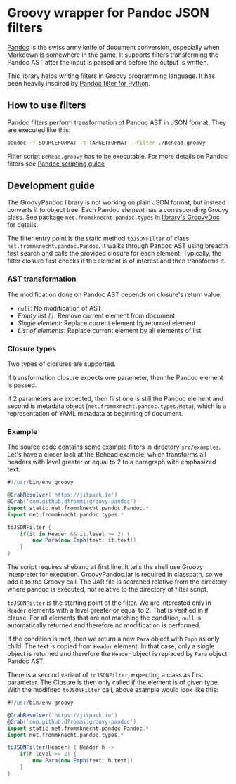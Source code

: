# Groovy wrapper for Pandoc JSON filters

[Pandoc](http://johnmacfarlane.net/pandoc/index.html) is the swiss army knife of document conversion, especially when Markdown is somewhere in the game. It supports filters transforming the Pandoc AST after the input is parsed and before the output is written.

This library helps writing filters in Groovy programming language. It has been heavily inspired by [Pandoc filter for Python](https://github.com/jgm/pandocfilters).

## How to use filters
Pandoc filters perform transformation of Pandoc AST in JSON format. They are executed like this:
```bash
pandoc -f SOURCEFORMAT -t TARGETFORMAT --filter ./Behead.groovy
```

Filter script `Behead.groovy` has to be executable. For more details on Pandoc filters see [Pandoc scripting guide](http://johnmacfarlane.net/pandoc/scripting.html)

## Development guide
The GroovyPandoc library is not working on plain JSON format, but instead converts it to object tree. Each Pandoc element has a corresponding Groovy class. See package `net.frommknecht.pandoc.types` in [library's GroovyDoc](http://dfrommi.github.io/groovy-pandoc/) for details.

The filter entry point is the static method `toJSONFilter` of class `net.frommknecht.pandoc.Pandoc`. It walks through Pandoc AST using breadth first search and calls the provided closure for each element. Typically, the filter closure first checks if the element is of interest and then transforms it.

### AST transformation
The modification done on Pandoc AST depends on closure's return value:

* *`null`:* No modification of AST
* *Empty list `[]`:* Remove current element from document
* *Single element:* Replace current element by returned element
* *List of elements:* Replace current element by all elements of list

### Closure types  
Two types of closures are supported. 

If transformation closure expects one parameter, then the Pandoc element is passed. 

If 2 parameters are expected, then first one is still the Pandoc element and second is metadata object (`net.frommknecht.pandoc.types.Meta`), which is a representation of YAML metadata at beginning of document.
 
### Example
The source code contains some example filters in directory `src/examples`. Let's have a closer look at the Behead example, which transforms all headers with level greater or equal to 2 to a paragraph with emphasized text.

```groovy
#!/usr/bin/env groovy

@GrabResolver('https://jitpack.io')
@Grab('com.github.dfrommi:groovy-pandoc')
import static net.frommknecht.pandoc.Pandoc.*
import net.frommknecht.pandoc.types.*

toJSONFilter { 
	if(it in Header && it.level >= 2) {
		new Para(new Emph(text: it.text))
	}
}
```

The script requires shebang at first line. It tells the shell use Groovy interpreter for execution. GroovyPandoc.jar is required in classpath, so we add it to the Groovy call. The JAR file is searched relative from the directory where pandoc is executed, not relative to the directory of filter script.

`toJSONFilter` is the starting point of the filter. We are interested only in `Header` elements with a level greater or equal to 2. That is verified in if clause. For all elements that are not matching the condition, `null` is automatically returned and therefore no modification is performed.

If the condition is met, then we return a new `Para` object with `Emph` as only child. The text is copied from `Header` element. In that case, only a single object is returned and therefore the `Header` object is replaced by `Para` object Pandoc AST.

There is a second variant of `toJSONFilter`, expecting a class as first parameter. The Closure is then only called if the element is of given type. With the modifired `toJSONFilter` call, above example would look like this:

```groovy
#!/usr/bin/env groovy

@GrabResolver('https://jitpack.io')
@Grab('com.github.dfrommi:groovy-pandoc')
import static net.frommknecht.pandoc.Pandoc.*
import net.frommknecht.pandoc.types.*

toJSONFilter(Header) { Header h -> 
	if(h.level >= 2) {
		new Para(new Emph(text: h.text))
	}
}
```

